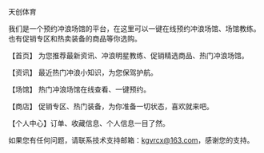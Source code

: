 天创体育

我们是一个预约冲浪场馆的平台，在这里可以一键在线预约冲浪场馆、场馆教练。也有促销专区和热卖装备的商品等你选购。

【首页】 为您推荐最新资讯、冲浪明星教练、促销精选商品、热门冲浪场馆。

【资讯】 最近热门冲浪小知识，为您保驾护航。

【场馆】 热门冲浪场馆在线查看、一键预约。

【商店】 促销专区、热门装备，为你准备一切状态，喜欢就来吧。

【个人中心】订单、收藏信息、个人信息一目了然。

如果您有任何问题，请联系技术支持邮箱：kgvrcx@163.com，感谢您的支持。

